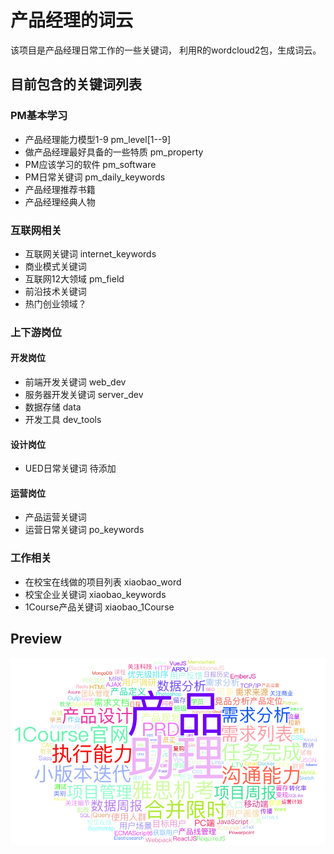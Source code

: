 # 产品经理的词云
该项目是产品经理日常工作的一些关键词，
利用R的wordcloud2包，生成词云。
## 目前包含的关键词列表 
### PM基本学习

* 产品经理能力模型1-9 pm_level[1--9]
* 做产品经理最好具备的一些特质 pm_property
* PM应该学习的软件 pm_software
* PM日常关键词 pm\_daily\_keywords 
* 产品经理推荐书籍
* 产品经理经典人物

### 互联网相关

* 互联网关键词 internet_keywords
* 商业模式关键词
* 互联网12大领域 pm_field
* 前沿技术关键词
* 热门创业领域？

### 上下游岗位
#### 开发岗位
* 前端开发关键词 web_dev
* 服务器开发关键词 server_dev
* 数据存储 data
* 开发工具 dev_tools

#### 设计岗位
* UED日常关键词 待添加

#### 运营岗位
* 产品运营关键词
* 运营日常关键词 po_keywords

### 工作相关
* 在校宝在线做的项目列表 xiaobao_word
* 校宝企业关键词 xiaobao_keywords
* 1Course产品关键词 xiaobao_1Course

## Preview
![IMG](./preview.png)